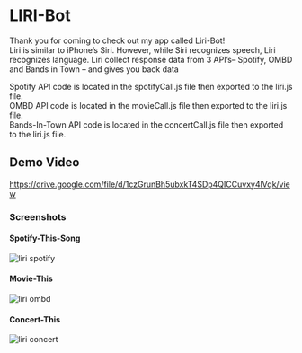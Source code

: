 # LIRI-Bot
Thank you for coming to check out my app called Liri-Bot! <br>
Liri is similar to iPhone’s Siri. However, while Siri recognizes speech, Liri recognizes language. Liri collect response data from 3 API’s– Spotify, OMBD and Bands in Town – and gives you back data

Spotify API code is located in the spotifyCall.js file then exported to the liri.js file. <br>
OMBD API code is located in the movieCall.js file then exported to the liri.js file. <br>
Bands-In-Town API code is located in the concertCall.js file then exported to the liri.js file. <br>

## Demo Video
https://drive.google.com/file/d/1czGrunBh5ubxkT4SDp4QICCuvxy4lVqk/view

### Screenshots
#### Spotify-This-Song
![liri spotify](https://user-images.githubusercontent.com/46077030/57975522-47e5ba00-7990-11e9-8932-70e3e34cfd7a.JPG)

#### Movie-This
![liri ombd](https://user-images.githubusercontent.com/46077030/57975541-972bea80-7990-11e9-8c2b-fe02a352c18a.JPG)

#### Concert-This
![liri concert](https://user-images.githubusercontent.com/46077030/57975554-e245fd80-7990-11e9-8c81-6afba5d2b31c.JPG)
